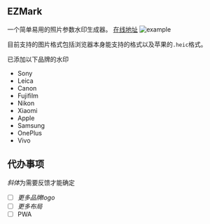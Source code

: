 ## EZMark

一个简单易用的照片参数水印生成器。
[在线地址](https://ezmark.lavac.cc/)
![example](https://i.imgur.com/sraFwVS.png)

目前支持的图片格式包括浏览器本身能支持的格式以及苹果的`.heic`格式。

已添加以下品牌的水印

- Sony
- Leica
- Canon
- Fujifilm
- Nikon
- Xiaomi
- Apple
- Samsung
- OnePlus
- Vivo

## 代办事项

*斜体*为需要反馈才能确定

- [ ] _更多品牌logo_
- [ ] _更多布局_
- [ ] PWA
